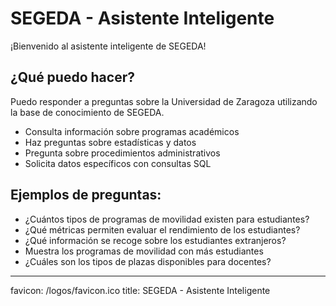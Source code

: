 # SEGEDA - Asistente Inteligente

¡Bienvenido al asistente inteligente de SEGEDA!

## ¿Qué puedo hacer?

Puedo responder a preguntas sobre la Universidad de Zaragoza utilizando la base de conocimiento de SEGEDA.

- Consulta información sobre programas académicos
- Haz preguntas sobre estadísticas y datos
- Pregunta sobre procedimientos administrativos
- Solicita datos específicos con consultas SQL

## Ejemplos de preguntas:

- ¿Cuántos tipos de programas de movilidad existen para estudiantes?
- ¿Qué métricas permiten evaluar el rendimiento de los estudiantes?
- ¿Qué información se recoge sobre los estudiantes extranjeros?
- Muestra los programas de movilidad con más estudiantes
- ¿Cuáles son los tipos de plazas disponibles para docentes?

---

favicon: /logos/favicon.ico
title: SEGEDA - Asistente Inteligente 